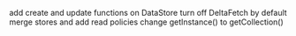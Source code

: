 add create and update functions on DataStore
turn off DeltaFetch by default
merge stores and add read policies
change getInstance() to getCollection()
